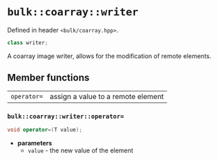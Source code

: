 # `bulk::coarray::writer`

Defined in header `<bulk/coarray.hpp>`.

```cpp
class writer;
```

A coarray image writer, allows for the modification of remote elements.

## Member functions
|             |                                    |
|-------------|------------------------------------|
| `operator=` | assign a value to a remote element |


### `bulk::coarray::writer::operator=`

```cpp
void operator=(T value);
```

* **parameters** 
    * `value` - the new value of the element

